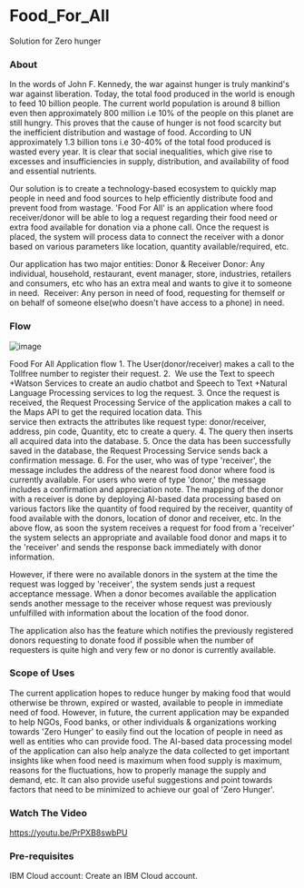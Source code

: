 Food_For_All
============

Solution for Zero hunger

### About

In the words of John F. Kennedy, the war against hunger is truly mankind's war against liberation. Today, the total food produced in the world is enough to feed 10 billion people. The current world population is around 8 billion even then approximately 800 million i.e 10% of the people on this planet are still hungry. This proves that the cause of hunger is not food scarcity but the inefficient distribution and wastage of food. According to UN approximately 1.3 billion tons i.e 30-40% of the total food produced is wasted every year. It is clear that social inequalities, which give rise to excesses and insufficiencies in supply, distribution, and availability of food and essential nutrients.

Our solution is to create a technology-based ecosystem to quickly map people in need and food sources to help efficiently distribute food and prevent food from wastage. 'Food For All' is an application where food receiver/donor will be able to log a request regarding their food need or extra food available for donation via a phone call. Once the request is placed, the system will process data to connect the receiver with a donor based on various parameters like location, quantity available/required, etc. 

Our application has two major entities: Donor & Receiver
Donor: Any individual, household, restaurant, event manager, store, industries, retailers and consumers, etc who has an extra meal and wants to give it to someone in need. 
Receiver: Any person in need of food, requesting for themself or on behalf of someone else(who doesn't have access to a phone) in need.

### Flow

![image](https://user-images.githubusercontent.com/88237381/127761965-4b5f7343-a919-48c4-92b1-2216c6a93944.png)


Food For All Application flow 
    1. The User(donor/receiver) makes a call to the Tollfree number to register their request.
    2.  We use the Text to speech +Watson Services to create an audio chatbot and Speech to Text +Natural Language Processing services to log the request.
    3. Once the request is received, the Request Processing Service of the application makes a call to the Maps API to get the required location data. This  
       service then extracts the attributes like request type: donor/receiver, address, pin code, Quantity, etc to create a query.
    4. The query then inserts all acquired data into the database.
    5. Once the data has been successfully saved in the database, the Request Processing Service sends back a confirmation message.
    6. For the user, who was of type 'receiver', the message includes the address of the nearest food donor where food is currently available. For users who were        of type 'donor,' the message includes a confirmation and appreciation note.
    The mapping of the donor with a receiver is done by deploying AI-based data processing based on various factors like the quantity of food required by the receiver, quantity of food available with the donors, location of donor and receiver, etc.
In the above flow, as soon the system receives a request for food from a 'receiver' the system selects an appropriate and available food donor and maps it to the 'receiver' and sends the response back immediately with donor information.

However, if there were no available donors in the system at the time the request was logged by 'receiver', the system sends just a request acceptance message. When a donor becomes available the application sends another message to the receiver whose request was previously unfulfilled with information about the location of the food donor. 

The application also has the feature which notifies the previously registered donors requesting to donate food if possible when the number of requesters is quite high and very few or no donor is currently available. 
    

### Scope of Uses

The current application hopes to reduce hunger by making food that would otherwise be thrown, expired or wasted, available to people in immediate need of food. However, in future, the current application may be expanded to help NGOs, Food banks, or other individuals & organizations working towards 'Zero Hunger' to easily find out the location of people in need as well as entities who can provide food. The AI-based data processing model of the application can also help analyze the data collected to get important insights like when food need is maximum when food supply is maximum, reasons for the fluctuations, how to properly manage the supply and demand, etc. It can also provide useful suggestions and point towards factors that need to be minimized to achieve our goal of 'Zero Hunger'.



### Watch The Video

https://youtu.be/PrPXB8swbPU

### Pre-requisites
IBM Cloud account: Create an IBM Cloud account.





